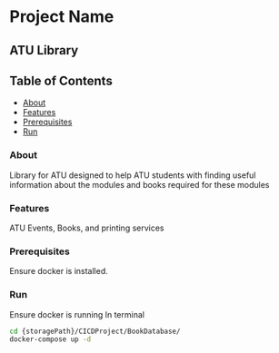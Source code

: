 # Project Name

## ATU Library

## Table of Contents

- [About](#about)
- [Features](#features)
- [Prerequisites](#prerequisites)
- [Run](#run)

### About

Library for ATU designed to help ATU students with finding useful information about the modules and books required for these modules

### Features

ATU Events, Books, and printing services

### Prerequisites

Ensure docker is installed.

### Run
Ensure docker is running
In terminal
```bash
cd {storagePath}/CICDProject/BookDatabase/
docker-compose up -d
